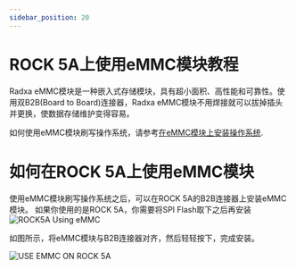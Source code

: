 ```yaml
---
sidebar_position: 20
---
```


# ROCK 5A上使用eMMC模块教程

Radxa eMMC模块是一种嵌入式存储模块，具有超小面积、高性能和可靠性。使用双B2B(Board to Board)连接器，Radxa eMMC模块不用焊接就可以拔掉插头并更换，使数据存储维护变得容易。

如何使用eMMC模块刷写操作系统，请参考[在eMMC模块上安装操作系统](/general-tutorial/os-installation?target=eMMC+Module).

# 如何在ROCK 5A上使用eMMC模块

使用eMMC模块刷写操作系统之后，可以在ROCK 5A的B2B连接器上安装eMMC模块。
如果你使用的是ROCK 5A，你需要将SPI Flash取下之后再安装
![ROCK5A Using eMMC](/img/rock5a/rock5a-use-emmc.webp)

如图所示，将eMMC模块与B2B连接器对齐，然后轻轻按下，完成安装。

![USE EMMC ON ROCK 5A](/img/accessories/use_emmc_on_rock5a.webp)

